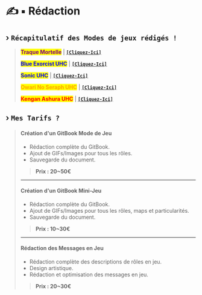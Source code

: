 # ✍️ ▪ Rédaction

## › `Récapitulatif des Modes de jeux rédigés !`

> <mark style="color:purple;">**Traque Mortelle**</mark> | [**`[Cliquez-Ici]`**](broken-reference/)
>
> <mark style="color:blue;">**Blue Exorcist UHC**</mark> | [**`[Cliquez-Ici]`**](broken-reference/)
>
> <mark style="color:blue;">**Sonic UHC**</mark> | [**`[Cliquez-Ici]`**](broken-reference/)
>
> <mark style="color:orange;">**Owari No Seraph UHC**</mark> | [**`[Cliquez-Ici]`**](broken-reference/)
>
> <mark style="color:red;">**Kengan Ashura UHC**</mark> | [**`[Cliquez-Ici]`**](broken-reference/)

## › `Mes Tarifs ?`

> #### **Création d'un GitBook Mode de Jeu**
>
> * Rédaction complète du GitBook.
> * Ajout de GIFs/Images pour tous les rôles.
> * Sauvegarde du document.
>
> > **Prix : 20\~50€**
>
> ***
>
> #### **Création d'un GitBook Mini-Jeu**
>
> * Rédaction complète du GitBook.
> * Ajout de GIFs/Images pour tous les rôles, maps et particularités.
> * Sauvegarde du document.
>
> > **Prix : 10\~30€**
>
> ***
>
> #### **Rédaction des Messages en Jeu**
>
> * Rédaction complète des descriptions de rôles en jeu.
> * Design artistique.
> * Rédaction et optimisation des messages en jeu.
>
> > **Prix : 20\~30€**
